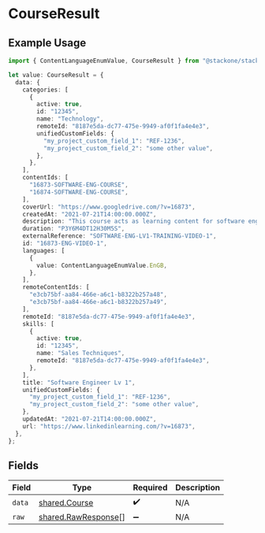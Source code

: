 # CourseResult

## Example Usage

```typescript
import { ContentLanguageEnumValue, CourseResult } from "@stackone/stackone-client-ts/sdk/models/shared";

let value: CourseResult = {
  data: {
    categories: [
      {
        active: true,
        id: "12345",
        name: "Technology",
        remoteId: "8187e5da-dc77-475e-9949-af0f1fa4e4e3",
        unifiedCustomFields: {
          "my_project_custom_field_1": "REF-1236",
          "my_project_custom_field_2": "some other value",
        },
      },
    ],
    contentIds: [
      "16873-SOFTWARE-ENG-COURSE",
      "16874-SOFTWARE-ENG-COURSE",
    ],
    coverUrl: "https://www.googledrive.com/?v=16873",
    createdAt: "2021-07-21T14:00:00.000Z",
    description: "This course acts as learning content for software engineers.",
    duration: "P3Y6M4DT12H30M5S",
    externalReference: "SOFTWARE-ENG-LV1-TRAINING-VIDEO-1",
    id: "16873-ENG-VIDEO-1",
    languages: [
      {
        value: ContentLanguageEnumValue.EnGB,
      },
    ],
    remoteContentIds: [
      "e3cb75bf-aa84-466e-a6c1-b8322b257a48",
      "e3cb75bf-aa84-466e-a6c1-b8322b257a49",
    ],
    remoteId: "8187e5da-dc77-475e-9949-af0f1fa4e4e3",
    skills: [
      {
        active: true,
        id: "12345",
        name: "Sales Techniques",
        remoteId: "8187e5da-dc77-475e-9949-af0f1fa4e4e3",
      },
    ],
    title: "Software Engineer Lv 1",
    unifiedCustomFields: {
      "my_project_custom_field_1": "REF-1236",
      "my_project_custom_field_2": "some other value",
    },
    updatedAt: "2021-07-21T14:00:00.000Z",
    url: "https://www.linkedinlearning.com/?v=16873",
  },
};
```

## Fields

| Field                                                             | Type                                                              | Required                                                          | Description                                                       |
| ----------------------------------------------------------------- | ----------------------------------------------------------------- | ----------------------------------------------------------------- | ----------------------------------------------------------------- |
| `data`                                                            | [shared.Course](../../../sdk/models/shared/course.md)             | :heavy_check_mark:                                                | N/A                                                               |
| `raw`                                                             | [shared.RawResponse](../../../sdk/models/shared/rawresponse.md)[] | :heavy_minus_sign:                                                | N/A                                                               |